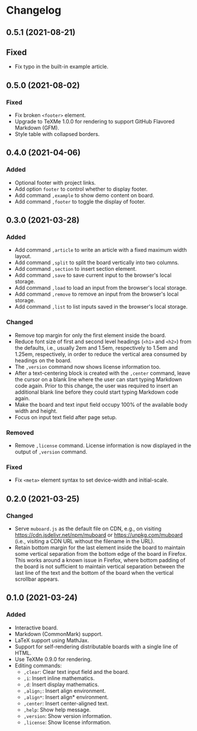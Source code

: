 Changelog
=========

0.5.1 (2021-08-21)
------------------

## Fixed

- Fix typo in the built-in example article.


0.5.0 (2021-08-02)
------------------

### Fixed

- Fix broken `<footer>` element.
- Upgrade to TeXMe 1.0.0 for rendering to support GitHub Flavored
  Markdown (GFM).
- Style table with collapsed borders.


0.4.0 (2021-04-06)
------------------

### Added

- Optional footer with project links.
- Add option `footer` to control whether to display footer.
- Add command `,example` to show demo content on board.
- Add command `,footer` to toggle the display of footer.


0.3.0 (2021-03-28)
------------------

### Added

- Add command `,article` to write an article with a fixed maximum
  width layout.
- Add command `,split` to split the board vertically into two columns.
- Add command `,section` to insert section element.
- Add command `,save` to save current input to the browser's local
  storage.
- Add command `,load` to load an input from the browser's local
  storage.
- Add command `,remove` to remove an input from the browser's local
  storage.
- Add command `,list` to list inputs saved in the browser's local
  storage.


### Changed

- Remove top margin for only the first element inside the board.
- Reduce font size of first and second level headings (`<h1>` and
  `<h2>`) from the defaults, i.e., usually 2em and 1.5em, respectively
  to 1.5em and 1.25em, respectively, in order to reduce the vertical
  area consumed by headings on the board.
- The `,version` command now shows license information too.
- After a text-centering block is created with the `,center` command,
  leave the cursor on a blank line where the user can start typing
  Markdown code again. Prior to this change, the user was required to
  insert an additional blank line before they could start typing
  Markdown code again.
- Make the board and text input field occupy 100% of the available
  body width and height.
- Focus on input text field after page setup.


### Removed

- Remove `,license` command. License information is now displayed in
  the output of `,version` command.


### Fixed

- Fix `<meta>` element syntax to set device-width and initial-scale.


0.2.0 (2021-03-25)
------------------

### Changed

- Serve `muboard.js` as the default file on CDN, e.g., on visiting
  https://cdn.jsdelivr.net/npm/muboard or https://unpkg.com/muboard
  (i.e., visiting a CDN URL without the filename in the URL).
- Retain bottom margin for the last element inside the board to
  maintain some vertical separation from the bottom edge of the board
  in Firefox. This works around a known issue in Firefox, where bottom
  padding of the board is not sufficient to maintain vertical
  separation between the last line of the text and the bottom of the
  board when the vertical scrollbar appears.


0.1.0 (2021-03-24)
------------------

### Added

- Interactive board.
- Markdown (CommonMark) support.
- LaTeX support using MathJax.
- Support for self-rendering distributable boards with a single line
  of HTML.
- Use TeXMe 0.9.0 for rendering.
- Editing commands:
  - `,clear`: Clear text input field and the board.
  - `,i`: Insert inline mathematics.
  - `,d`: Insert display mathematics.
  - `,align;`: Insert align environment.
  - `,align*`: Insert align* environment.
  - `,center`: Insert center-aligned text.
  - `,help`: Show help message.
  - `,version`: Show version information.
  - `,license`: Show license information.
